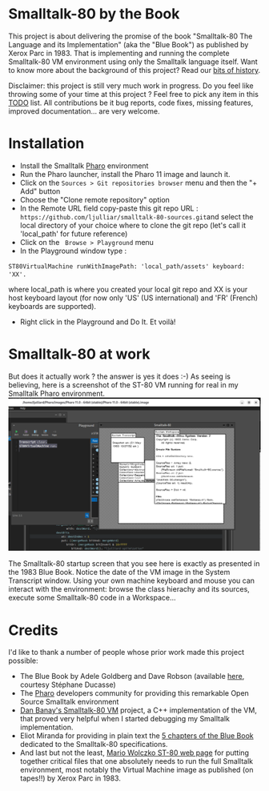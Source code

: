 # Smalltalk-80 by the Book

This project is about delivering the promise of the book "Smalltalk-80 The Language and its Implementation" (aka the "Blue Book") as published by Xerox Parc in 1983. That is implementing and running the complete Smalltalk-80 VM environment using only the Smalltalk language itself. Want to know more about the background of this project? Read our [bits of history](doc/History.md).

Disclaimer: this project is still very much work in progress.  Do you feel like throwing some of your time at this project ? Feel free to pick any item in this [TODO](doc/TODO.md) list. All contributions be it bug reports, code fixes, missing features, improved documentation... are very welcome.

# Installation
* Install the Smalltalk [Pharo](https://www.pharo.org/) environment
* Run the Pharo launcher, install the Pharo 11 image and launch it.
* Click on the `Sources > Git repositories browser` menu and then the "+ Add" button
* Choose the "Clone remote repository" option
* In the Remote URL field  copy-paste this git repo URL  : `https://github.com/ljulliar/smalltalk-80-sources.git`and select the local directory of your choice where to clone the git repo (let's call it 'local_path' for future reference)
* Click on the ` Browse > Playground` menu
* In the Playground window type :
```
ST80VirtualMachine runWithImagePath: 'local_path/assets' keyboard: 'XX'.
```
where local_path is where you created your local git repo and XX is your host keyboard layout (for now only 'US' (US international) and 'FR' (French) keyboards are supported).  
* Right click in the Playground and Do It. Et voilà!

# Smalltalk-80 at work
But does it actually work ? the answer is yes it does :-) As seeing is believing, here is a screenshot of the ST-80 VM running for real in my Smalltalk Pharo environment. 
![Screenshot of the ST-80 VM startup screen ) ](images/ST80-startup-screen.png)

The Smalltalk-80 startup screen that you see here is exactly as presented in the 1983 Blue Book. Notice the date of the VM image in the System Transcript window. Using your own machine keyboard and mouse you can interact with the environment: browse the class hierachy and its sources, execute some Smalltalk-80 code in a Workspace...

# Credits
I'd like to thank a number of people whose prior work made this project possible:
* The Blue Book by Adele Goldberg and Dave Robson (available [here](http://stephane.ducasse.free.fr/FreeBooks/BlueBook/Bluebook.pdf), courtesy Stéphane Ducasse)
* The [Pharo](https://www.pharo.org/) developers community for providing this remarkable Open Source Smalltalk environment
* [Dan Banay's Smalltalk-80 VM](https://github.com/dbanay/Smalltalk) project, a C++ implementation of the VM, that proved very helpful when I started debugging my Smalltalk implementation.
* Eliot Miranda for providing in plain text the [5 chapters of the Blue Book](http://www.mirandabanda.org/bluebook/bluebook_imp_toc.html) dedicated to the Smalltalk-80 specifications.
* And last but not the least, [Mario Wolczko ST-80 web page](http://www.wolczko.com/st80/) for putting together critical files that one absolutely needs to run the full Smalltalk environment, most notably the Virtual Machine image as published (on tapes!!) by Xerox Parc in 1983.
